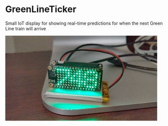 # GreenLineTicker
Small IoT display for showing real-time predictions for when the next Green Line train will arrive

![example animation](tick.gif)

